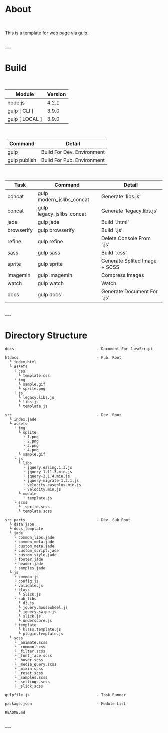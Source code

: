 <br>

# About

<br>

This is a template for web page via gulp.

<br>
---
<br>

# Build

<br>

| Module         | Version  |
|----------------|----------|
| node.js        | 4.2.1    |
| gulp [ CLI ]   | 3.9.0    |
| gulp [ LOCAL ] | 3.9.0    |

<br>

| Command      | Detail                            |
|--------------|-----------------------------------|
| gulp         | Build For Dev. Environment        |
| gulp publish | Build For Pub. Environment        |

<br>

| Task       | Command                   | Detail                            |
|------------|---------------------------|-----------------------------------|
| concat     | gulp modern_jslibs_concat | Generate 'libs.js'                |
| concat     | gulp legacy_jslibs_concat | Generate 'legacy.libs.js'         |
| jade       | gulp jade                 | Build '.html'                     |
| browserify | gulp browserify           | Build '.js'                       |
| refine     | gulp refine               | Delete Console From '.js'         |
| sass       | gulp sass                 | Build '.css'                      |
| sprite     | gulp sprite               | Generate Splited Image + SCSS     |
| imagemin   | gulp imagemin             | Compress Images                   |
| watch      | gulp watch                | Watch                             |
| docs       | gulp docs                 | Generate Document For '.js'       |

<br>
---
<br>

# Directory Structure

```
docs                                     - Document For JavaScript

htdocs                                   - Pub. Root
  └ index.html
  └ assets
    └ css
      └ template.css
    └ img
      └ sample.gif
      └ sprite.png
    └ js
      └ legacy.libs.js
      └ libs.js
      └ template.js

src                                      - Dev. Root
  └ index.jade
  └ assets
    └ img
      └ splite
        └ 1.png
        └ 2.png
        └ 3.png
        └ 4.png
      └ sample.gif
    └ js
      └ libs
        └ jquery.easing.1.3.js
        └ jquery-1.11.3.min.js
        └ jquery-2.1.4.min.js
        └ jquery-migrate-1.2.1.js
        └ velocity.easeplus.min.js
        └ velocity.min.js
      └ module
        └ template.js
    └ scss
      └ _sprite.scss
      └ template.scss

src_parts                                - Dev. Sub Root
  └ data.json
  └ docs_template
  └ jade
    └ common_libs.jade
    └ common_meta.jade
    └ custom_meta.jade
    └ custom_script.jade
    └ custom_style.jade
    └ footer.jade
    └ header.jade
    └ samples.jade
  └ js
    └ common.js
    └ config.js
    └ validate.js
    └ klass
      └ Slick.js
    └ sub_libs
      └ d3.js
      └ jquery.mousewheel.js
      └ jquery.swipe.js
      └ slick.js
      └ underscore.js
    └ template
      └ klass.template.js
      └ plugin.template.js
  └ scss
    └ _animate.scss
    └ _common.scss
    └ _filter.scss
    └ _font_face.scss
    └ _hover.scss
    └ _media_query.scss
    └ _mixin.scss
    └ _reset.scss
    └ _samples.scss
    └ _settings.scss
    └ _slick.scss

gulpfile.js                              - Task Runner

package.json                             - Module List

README.md
```

<br>
---
<br>